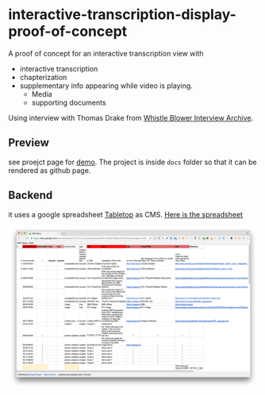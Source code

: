 # interactive-transcription-display-proof-of-concept

A proof of concept for an interactive transcription view with 

- interactive transcription
- chapterization
-  supplementary info appearing while video is playing. 
	- Media
	- supporting documents 

Using interview with Thomas Drake from [Whistle Blower Interview Archive](http://www.tcij.org/whistleblowers/whistleblower-interview-project).


## Preview
see proejct page for [demo](http://pietropassarelli.com/interactive-transcription-display-proof-of-concept/).
The project is inside `docs` folder so that it can be rendered as github page. 


## Backend

it uses a google spreadsheet [Tabletop](https://github.com/jsoma/tabletop) as CMS.
[Here is the spreadsheet](https://docs.google.com/spreadsheets/d/1b1L7D-CvtuUnQaAsJqaiwW9M1o7a26zK7jBQaKA207o/pubhtml?gid=341932816&single=true)

![Spreedsheet example](/img/spreadhseet_example.png)
